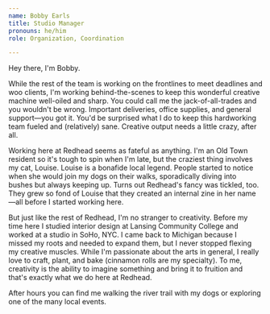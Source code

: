 ```yaml
---
name: Bobby Earls
title: Studio Manager
pronouns: he/him
role: Organization, Coordination

---
```


Hey there, I'm Bobby.

While the rest of the team is working on the frontlines to meet deadlines and
woo clients, I'm working behind-the-scenes to keep this wonderful creative
machine well-oiled and sharp. You could call me the jack-of-all-trades and you
wouldn't be wrong. Important deliveries, office supplies, and general
support—you got it. You'd be surprised what I do to keep this hardworking team
fueled and (relatively) sane. Creative output needs a little crazy, after all.

Working here at Redhead seems as fateful as anything. I'm an Old Town resident
so it's tough to spin when I'm late, but the craziest thing involves my cat,
Louise. Louise is a bonafide local legend. People started to notice when she
would join my dogs on their walks, sporadically diving into bushes but always
keeping up. Turns out Redhead's fancy was tickled, too. They grew so fond of
Louise that they created an internal zine in her name—all before I started
working here.

But just like the rest of Redhead, I'm no stranger to creativity. Before my time
here I studied interior design at Lansing Community College and worked at a
studio in SoHo, NYC. I came back to Michigan because I missed my roots and
needed to expand them, but I never stopped flexing my creative muscles. While
I'm passionate about the arts in general, I really love to craft, plant, and
bake (cinnamon rolls are my specialty). To me, creativity is the ability to
imagine something and bring it to fruition and that's exactly what we do here at
Redhead.

After hours you can find me walking the river trail with my dogs or exploring
one of the many local events.
